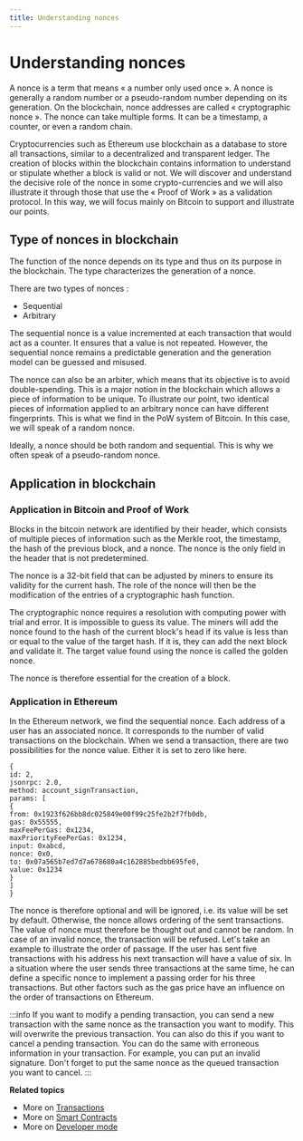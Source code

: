 ```yaml
---
title: Understanding nonces
---
```


# Understanding nonces

A nonce is a term that means « a number only used once ». A nonce is generally a random number or a pseudo-random number depending on its generation.
On the blockchain, nonce addresses are called « cryptographic nonce ». The nonce can take multiple forms. It can be a timestamp, a counter, or even a random chain.

Cryptocurrencies such as Ethereum use blockchain as a database to store all transactions, similar to a decentralized and transparent ledger. The creation of blocks within the blockchain contains information to understand or stipulate whether a block is valid or not. We will discover and understand the decisive role of the nonce in some crypto-currencies and we will also illustrate it through those that use the « Proof of Work » as a validation protocol. In this way, we will focus mainly on Bitcoin to support and illustrate our points.

## Type of nonces in blockchain

The function of the nonce depends on its type and thus on its purpose in the blockchain. The type characterizes the generation of a nonce.

There are two types of nonces :
 - Sequential
 - Arbitrary

The sequential nonce is a value incremented at each transaction that would act as a counter. It ensures that a value is not repeated. However, the sequential nonce remains a predictable
generation and the generation model can be guessed and misused.

The nonce can also be an arbiter, which means that its objective is to avoid double-spending. This is a major notion in the blockchain which allows a piece of information to be unique. To illustrate our point, two identical pieces of information applied to an arbitrary nonce can have different fingerprints. This is what we find in the PoW system of Bitcoin. In this case, we will speak of a random nonce.

Ideally, a nonce should be both random and sequential. This is why we often speak of a pseudo-random nonce.

## Application in blockchain

### Application in Bitcoin and Proof of Work

Blocks in the bitcoin network are identified by their header, which consists of multiple pieces of information such as the Merkle root, the timestamp, the hash of the previous block, and a nonce.
The nonce is the only field in the header that is not predetermined.


The nonce is a 32-bit field that can be adjusted by miners to ensure its validity for the current hash. The role of the nonce will then be the modification of the entries of a cryptographic hash function.

The cryptographic nonce requires a resolution with computing power with trial and error. It is impossible to guess its value. The miners will add the nonce found to the hash of the current block's head if its value is less than or equal to the value of the target hash. If it is, they can add the next block and validate it. The target value found using the nonce is called the golden nonce.

The nonce is therefore essential for the creation of a block.

### Application in Ethereum

In the Ethereum network, we find the sequential nonce.
Each address of a user has an associated nonce.
It corresponds to the number of valid transactions on the blockchain.
When we send a transaction, there are two possibilities for the nonce value. Either it is set to zero like here.

```
{
id: 2,
jsonrpc: 2.0,
method: account_signTransaction,
params: [
{
from: 0x1923f626bb8dc025849e00f99c25fe2b2f7fb0db,
gas: 0x55555,
maxFeePerGas: 0x1234,
maxPriorityFeePerGas: 0x1234,
input: 0xabcd,
nonce: 0x0,
to: 0x07a565b7ed7d7a678680a4c162885bedbb695fe0,
value: 0x1234
}
]
}
```
The nonce is therefore optional and will be ignored, i.e. its value will be set by default.
Otherwise, the nonce allows ordering of the sent transactions. The value of nonce must
therefore be thought out and cannot be random. In case of an invalid nonce, the transaction will be refused.
Let's take an example to illustrate the order of passage.
If the user has sent five transactions with his address his next transaction will have a value of six.
In a situation where the user sends three transactions at the same time, he can define a specific nonce to implement a passing order for his three transactions.
But other factors such as the gas price have an influence on the order of transactions on Ethereum.

:::info
If you want to modify a pending transaction, you can send a new transaction with the same nonce as the transaction you want to modify. This will overwrite the previous transaction.
You can also do this if you want to cancel a pending transaction. You can do the same with erroneous information in your transaction. For example, you can put an invalid signature. Don't forget to put the same nonce as the queued transaction you want to cancel.
:::

**Related topics**

- More on [Transactions](/Transactions/state-and-status.md)
- More on [Smart Contracts](/Smart-contract/understanding-smart-contracts.md)
- More on [Developer mode](/Developer/Discovering-coding-interface.md)
